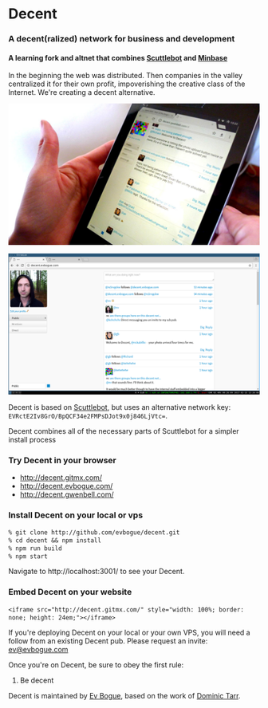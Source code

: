 # Decent

### A decent(ralized) network for business and development

#### A learning fork and altnet that combines [Scuttlebot](http://github.com/ssbc/scuttlebot) and [Minbase](http://github.com/evbogue/minbase)

In the beginning the web was distributed. Then companies in the valley centralized it for their own profit, impoverishing the creative class of the Internet. We're creating a decent alternative.

![Decent on Nexus](decent-nexus.jpg)

![Decent screenshot](decent-screenshot.png)

Decent is based on [Scuttlebot](http://scuttlebot.io), but uses an alternative network key: `EVRctE2Iv8GrO/BpQCF34e2FMPsDJot9x0j846LjVtc=`.

Decent combines all of the necessary parts of Scuttlebot for a simpler install process

### Try Decent in your browser

+ http://decent.gitmx.com/
+ http://decent.evbogue.com/
+ http://decent.gwenbell.com/

### Install Decent on your local or vps

```
% git clone http://github.com/evbogue/decent.git
% cd decent && npm install
% npm run build
% npm start
```

Navigate to http://localhost:3001/ to see your Decent.

### Embed Decent on your website

```
<iframe src="http://decent.gitmx.com/" style="width: 100%; border: none; height: 24em;"></iframe>
```

If you're deploying Decent on your local or your own VPS, you will need a follow from an existing Decent pub. Please request an invite: [ev@evbogue.com](mailto:ev@evbogue.com)

Once you're on Decent, be sure to obey the first rule:

1. Be decent

Decent is maintained by [Ev Bogue](http://evbogue.com), based on the work of [Dominic Tarr](http://dominictarr.com).



